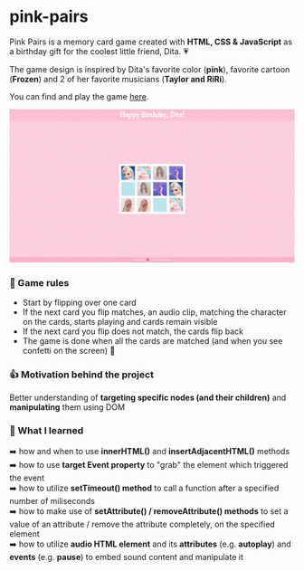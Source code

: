 # pink-pairs

Pink Pairs is a memory card game created with **HTML, CSS & JavaScript** as a birthday gift for the coolest little friend, Dita. :heartpulse:

The game design is inspired by Dita's favorite color (**pink**), favorite cartoon (**Frozen**) and 2 of her favorite musicians (**Taylor and RiRi**).

You can find and play the game [here](https://lara-isak.github.io/pink-pairs/).

![](img/pink-pairs.png)

### :flower_playing_cards: Game rules
- Start by flipping over one card
- If the next card you flip matches, an audio clip, matching the character on the cards, starts playing and cards remain visible
- If the next card you flip does not match, the cards flip back
- The game is done when all the cards are matched (and when you see confetti on the screen) :tada:

### :thumbsup: Motivation behind the project
Better understanding of **targeting specific nodes (and their children)** and **manipulating** them using DOM

### :seedling: What I learned
:arrow_right: how and when to use **innerHTML()** and **insertAdjacentHTML()** methods </br>
:arrow_right: how to use **target Event property** to "grab" the element which triggered the event </br>
:arrow_right: how to utilize **setTimeout() method** to call a function after a specified number of miliseconds </br>
:arrow_right: how to make use of **setAttribute() / removeAttribute() methods** to set a value of an attribute / remove the attribute completely, on the specified element </br>
:arrow_right: how to utilize **audio HTML element** and its **attributes** (e.g. **autoplay**) and **events** (e.g. **pause**) to embed sound content and manipulate it
